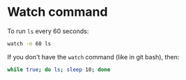 # Watch command

To run `ls` every 60 seconds:

```bash
watch -n 60 ls
```

If you don't have the `watch` command (like in git bash), then:

```bash
while true; do ls; sleep 10; done
```
